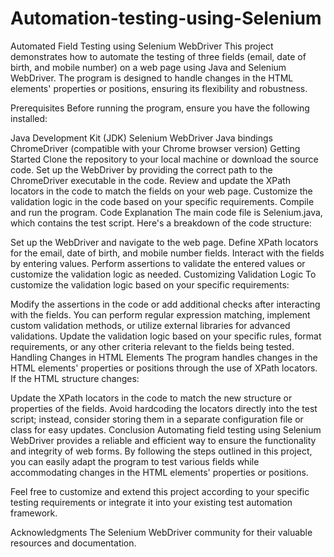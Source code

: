 # Automation-testing-using-Selenium

Automated Field Testing using Selenium WebDriver
This project demonstrates how to automate the testing of three fields (email, date of birth, and mobile number) on a web page using Java and Selenium WebDriver. The program is designed to handle changes in the HTML elements' properties or positions, ensuring its flexibility and robustness.

Prerequisites
Before running the program, ensure you have the following installed:

Java Development Kit (JDK)
Selenium WebDriver Java bindings
ChromeDriver (compatible with your Chrome browser version)
Getting Started
Clone the repository to your local machine or download the source code.
Set up the WebDriver by providing the correct path to the ChromeDriver executable in the code.
Review and update the XPath locators in the code to match the fields on your web page.
Customize the validation logic in the code based on your specific requirements.
Compile and run the program.
Code Explanation
The main code file is Selenium.java, which contains the test script. Here's a breakdown of the code structure:

Set up the WebDriver and navigate to the web page.
Define XPath locators for the email, date of birth, and mobile number fields.
Interact with the fields by entering values.
Perform assertions to validate the entered values or customize the validation logic as needed.
Customizing Validation Logic
To customize the validation logic based on your specific requirements:

Modify the assertions in the code or add additional checks after interacting with the fields.
You can perform regular expression matching, implement custom validation methods, or utilize external libraries for advanced validations.
Update the validation logic based on your specific rules, format requirements, or any other criteria relevant to the fields being tested.
Handling Changes in HTML Elements
The program handles changes in the HTML elements' properties or positions through the use of XPath locators. If the HTML structure changes:

Update the XPath locators in the code to match the new structure or properties of the fields.
Avoid hardcoding the locators directly into the test script; instead, consider storing them in a separate configuration file or class for easy updates.
Conclusion
Automating field testing using Selenium WebDriver provides a reliable and efficient way to ensure the functionality and integrity of web forms. By following the steps outlined in this project, you can easily adapt the program to test various fields while accommodating changes in the HTML elements' properties or positions.

Feel free to customize and extend this project according to your specific testing requirements or integrate it into your existing test automation framework.


Acknowledgments
The Selenium WebDriver community for their valuable resources and documentation.

